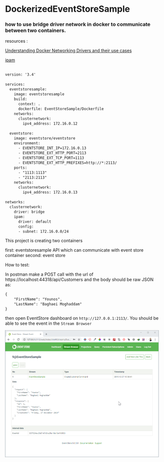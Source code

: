 # DockerizedEventStoreSample

### how to use bridge driver network in docker to communicate between two containers.

resources : 

<a href='https://www.docker.com/blog/understanding-docker-networking-drivers-use-cases/'> Understanding Docker Networking Drivers and their use cases  </a>

<a href='https://docs.docker.com/compose/compose-file/#ipam'> ipam  </a>




```

version: '3.4'

services:
  eventstoresample: 
    image: eventstoresample
    build:
      context: .
      dockerfile: EventStoreSample/Dockerfile
    networks:
      clusternetwork:
        ipv4_address: 172.16.0.12

  eventstore: 
    image: eventstore/eventstore
    environment:
      - EVENTSTORE_INT_IP=172.16.0.13
      - EVENTSTORE_EXT_HTTP_PORT=2113
      - EVENTSTORE_EXT_TCP_PORT=1113
      - EVENTSTORE_EXT_HTTP_PREFIXES=http://*:2113/
    ports:
      - "1113:1113"
      - "2113:2113"
    networks:
      clusternetwork:
        ipv4_address: 172.16.0.13

networks:
  clusternetwork:
    driver: bridge
    ipam:
      driver: default
      config:
      - subnet: 172.16.0.0/24

```


This project is creating two containers

first: eventstoresample API which can communicate with event store container
second: event store 


How to test: 

In postman make a POST call with the url of https://localhost:44318/api/Customers and the body should be raw JSON as:

```
{
    "FirstName": "Younos",
    "LastName": "Baghaei Moghaddam"
}

```

then open EventStore dashboard on `http://127.0.0.1:2113/`. You should be able to see the event in the `Stream Browser`


<img src='https://raw.githubusercontent.com/younos1986/DockerizedEventStoreSample/master/eventStore.png' />  

